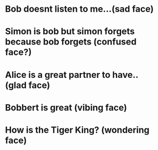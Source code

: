 # Bob doesnt listen to me...(sad face)

# Simon is bob but simon forgets because bob forgets (confused face?)

# Alice is a great partner to have.. (glad face)

# Bobbert is great (vibing face)

# How is the Tiger King? (wondering face)

